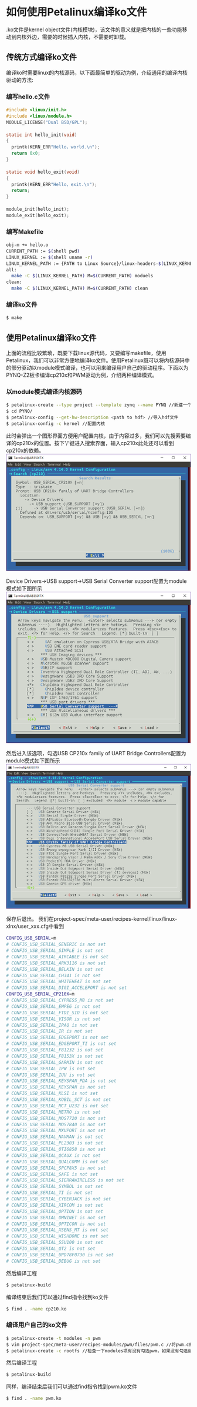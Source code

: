 # 如何使用Petalinux编译ko文件

.ko文件是kernel object文件(内核模块)，该文件的意义就是把内核的一些功能移动到内核外边，需要的时候插入内核，不需要时卸载。

## 传统方式编译ko文件
编译ko时需要linux的内核源码，以下面最简单的驱动为例，介绍通用的编译内核驱动的方法:
### 编写hello.c文件
```c
#include <linux/init.h>
#include <linux/module.h>
MODULE_LICENSE("Dual BSD/GPL");

static int hello_init(void)
{
  printk(KERN_ERR"Hello，world.\n");
  return 0x0;
}

static void hello_exit(void)
{
  printk(KERN_ERR"Hello，exit.\n");
  return;
}

module_init(hello_init);
module_exit(hello_exit);
```
### 编写Makefile
```sh
obj-m += hello.o
CURRENT_PATH := $(shell pwd)
LINUX_KERNEL := $(shell uname -r)
LINUX_KERNEL_PATH := {PATH to Linux Source}/linux-headers-$(LINUX_KERNEL)
all:
  make -C $(LINUX_KERNEL_PATH) M=$(CURRENT_PATH) moduels
clean:
  make -C $(LINUX_KERNEL_PATH) M=$(CURRENT_PATH) clean
```

### 编译ko文件 
```sh 
$ make 
```
## 使用Petalinux编译ko文件
上面的流程比较繁琐，既要下载linux源代码，又要编写makefile，使用Petalinux，我们可以非常方便地编译ko文件。使用Petalinux既可以将内核源码中的部分驱动以module模式编译，也可以用来编译用户自己的驱动程序。下面以为PYNQ-Z2板卡编译cp210x和PWM驱动为例，介绍两种编译模式。

### 以module模式编译内核源码
```sh
$ petalinux-create --type project --template zynq --name PYNQ //新建一个petalinux工程
$ cd PYNQ/
$ petalinux-config --get-hw-description <path to hdf> //导入hdf文件
$ petalinux-config -c kernel //配置内核
```
此时会弹出一个图形界面方便用户配置内核，由于内容过多，我们可以先搜索要编译的cp210x的位置。按下'/'键进入搜索界面，输入cp210x此处还可以看到cp210x的依赖。
![](images/0.PNG)

Device Drivers->USB support->USB Serial Converter support配置为module模式如下图所示
![](images/1.PNG)

然后进入该选项，勾选USB CP210x family of UART Bridge Controllers配置为module模式如下图所示
![](images/2.PNG)

保存后退出。
我们在project-spec/meta-user/recipes-kernel/linux/linux-xlnx/user_xxx.cfg中看到
```sh
CONFIG_USB_SERIAL=m
# CONFIG_USB_SERIAL_GENERIC is not set
# CONFIG_USB_SERIAL_SIMPLE is not set
# CONFIG_USB_SERIAL_AIRCABLE is not set
# CONFIG_USB_SERIAL_ARK3116 is not set
# CONFIG_USB_SERIAL_BELKIN is not set
# CONFIG_USB_SERIAL_CH341 is not set
# CONFIG_USB_SERIAL_WHITEHEAT is not set
# CONFIG_USB_SERIAL_DIGI_ACCELEPORT is not set
CONFIG_USB_SERIAL_CP210X=m
# CONFIG_USB_SERIAL_CYPRESS_M8 is not set
# CONFIG_USB_SERIAL_EMPEG is not set
# CONFIG_USB_SERIAL_FTDI_SIO is not set
# CONFIG_USB_SERIAL_VISOR is not set
# CONFIG_USB_SERIAL_IPAQ is not set
# CONFIG_USB_SERIAL_IR is not set
# CONFIG_USB_SERIAL_EDGEPORT is not set
# CONFIG_USB_SERIAL_EDGEPORT_TI is not set
# CONFIG_USB_SERIAL_F81232 is not set
# CONFIG_USB_SERIAL_F8153X is not set
# CONFIG_USB_SERIAL_GARMIN is not set
# CONFIG_USB_SERIAL_IPW is not set
# CONFIG_USB_SERIAL_IUU is not set
# CONFIG_USB_SERIAL_KEYSPAN_PDA is not set
# CONFIG_USB_SERIAL_KEYSPAN is not set
# CONFIG_USB_SERIAL_KLSI is not set
# CONFIG_USB_SERIAL_KOBIL_SCT is not set
# CONFIG_USB_SERIAL_MCT_U232 is not set
# CONFIG_USB_SERIAL_METRO is not set
# CONFIG_USB_SERIAL_MOS7720 is not set
# CONFIG_USB_SERIAL_MOS7840 is not set
# CONFIG_USB_SERIAL_MXUPORT is not set
# CONFIG_USB_SERIAL_NAVMAN is not set
# CONFIG_USB_SERIAL_PL2303 is not set
# CONFIG_USB_SERIAL_OTI6858 is not set
# CONFIG_USB_SERIAL_QCAUX is not set
# CONFIG_USB_SERIAL_QUALCOMM is not set
# CONFIG_USB_SERIAL_SPCP8X5 is not set
# CONFIG_USB_SERIAL_SAFE is not set
# CONFIG_USB_SERIAL_SIERRAWIRELESS is not set
# CONFIG_USB_SERIAL_SYMBOL is not set
# CONFIG_USB_SERIAL_TI is not set
# CONFIG_USB_SERIAL_CYBERJACK is not set
# CONFIG_USB_SERIAL_XIRCOM is not set
# CONFIG_USB_SERIAL_OPTION is not set
# CONFIG_USB_SERIAL_OMNINET is not set
# CONFIG_USB_SERIAL_OPTICON is not set
# CONFIG_USB_SERIAL_XSENS_MT is not set
# CONFIG_USB_SERIAL_WISHBONE is not set
# CONFIG_USB_SERIAL_SSU100 is not set
# CONFIG_USB_SERIAL_QT2 is not set
# CONFIG_USB_SERIAL_UPD78F0730 is not set
# CONFIG_USB_SERIAL_DEBUG is not set
```
然后编译工程
```sh
$ petalinux-build
```
编译结束后我们可以通过find指令找到ko文件
```sh
$ find . -name cp210.ko
```
### 编译用户自己的ko文件
 ```sh
$ petalinux-create -t modules -n pwm
$ vim project-spec/meta-user/recipes-modules/pwm/files/pwm.c //将pwm.c的内容替换成自己的，可以参照jiangwx/zynqbook/pwm.c
$ petalinux-create -c rootfs //检查一下modules项有没有勾选pwm，如果没有勾选就选上
 ```

然后编译工程
```sh
$ petalinux-build
```
同样，编译结束后我们可以通过find指令找到pwm.ko文件
```sh
$ find . -name pwm.ko
